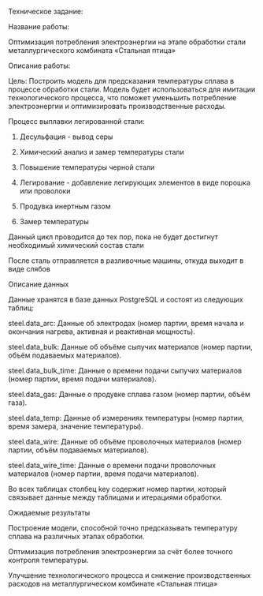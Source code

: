 Техническое задание:

Название работы:

Оптимизация потребления электроэнергии на этапе обработки стали металлургического комбината «Стальная птица»

Описание работы:

Цель: Построить модель для предсказания температуры сплава в процессе обработки стали. Модель будет использоваться для имитации технологического процесса, что поможет уменьшить потребление электроэнергии и оптимизировать производственные расходы.

Процесс выплавки легированной стали:

1) Десульфация - вывод серы

2) Химический анализ и замер температуры стали

4) Повышение температуры черной стали

5) Легирование - добавление легирующих элементов в виде порошка или проволоки

6) Продувка инертным газом

7) Замер температуры

Данный цикл проводится до тех пор, пока не будет достигнут необходимый химический состав стали

После сталь отправляется в разливочные машины, откуда выходит в виде слябов

Описание данных

Данные хранятся в базе данных PostgreSQL и состоят из следующих таблиц:

steel.data_arc: Данные об электродах (номер партии, время начала и окончания нагрева, активная и реактивная мощность).

steel.data_bulk: Данные об объёме сыпучих материалов (номер партии, объём подаваемых материалов).

steel.data_bulk_time: Данные о времени подачи сыпучих материалов (номер партии, время подачи материалов).

steel.data_gas: Данные о продувке сплава газом (номер партии, объём газа).

steel.data_temp: Данные об измерениях температуры (номер партии, время замера, значение температуры).

steel.data_wire: Данные об объёме проволочных материалов (номер партии, объём подаваемых материалов).

steel.data_wire_time: Данные о времени подачи проволочных материалов (номер партии, время подачи материалов).

Во всех таблицах столбец key содержит номер партии, который связывает данные между таблицами и итерациями обработки.

Ожидаемые результаты

Построение модели, способной точно предсказывать температуру сплава на различных этапах обработки.

Оптимизация потребления электроэнергии за счёт более точного контроля температуры.

Улучшение технологического процесса и снижение производственных расходов на металлургическом комбинате «Стальная птица»
